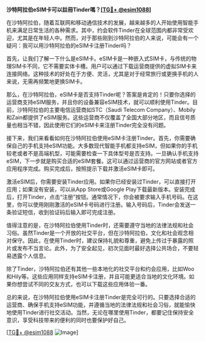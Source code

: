 **沙特阿拉伯eSIM卡可以註冊Tinder嗎？[[TG💪+ @esim1088](https://t.me/s/esim1088)]**

在沙特阿拉伯，随着互联网和移动通信技术的发展，越来越多的人开始使用智能手机来满足日常生活的各种需求。其中，约会软件Tinder在全球范围内都非常受欢迎，尤其是在年轻人中。然而，对于那些刚到沙特阿拉伯的人来说，可能会有一个疑问：我可以用沙特阿拉伯的eSIM卡注册Tinder吗？

首先，让我们了解一下什么是eSIM卡。eSIM卡是一种嵌入式SIM卡，与传统的物理SIM卡不同，它不需要实体卡槽。用户可以通过下载运营商提供的虚拟SIM卡来连接网络。这种技术的好处在于方便、灵活，尤其是对于经常旅行或更换手机的人来说，无需再频繁地更换SIM卡。

那么，在沙特阿拉伯，eSIM卡是否支持Tinder呢？答案是肯定的！只要你选择的运营商支持eSIM服务，并且你的设备兼容eSIM技术，就可以顺利使用Tinder。目前，沙特阿拉伯的主要电信运营商如STC（Saudi Telecom Company）、Mobily和Zain都提供了eSIM服务。这些运营商不仅覆盖了全国大部分地区，而且信号质量也相当不错，因此使用它们的eSIM卡来注册Tinder完全没有问题。

接下来，我们来看看如何在沙特阿拉伯使用eSIM卡注册Tinder。首先，你需要确保自己的手机支持eSIM功能。大多数现代智能手机都支持eSIM，但如果你的手机较老或者不是高端机型，可能需要检查一下具体型号是否支持。一旦确认手机支持eSIM，下一步就是购买合适的eSIM套餐。这可以通过运营商的官方网站或者官方应用程序完成。购买完成后，按照提示下载并激活eSIM卡即可。

激活eSIM后，你需要安装Tinder应用。如果你已经安装过Tinder，可以直接打开应用；如果没有安装，可以从App Store或Google Play下载最新版本。安装完成后，打开Tinder，点击“注册”按钮。通常情况下，你会被要求输入手机号码。在这里，你可以使用刚刚激活的eSIM卡号码进行注册。输入号码后，Tinder会发送一条验证短信，收到验证码后输入即可完成注册。

值得注意的是，在沙特阿拉伯使用Tinder时，还需要遵守当地的法律法规和社会习俗。虽然Tinder是一个开放的社交平台，但在沙特阿拉伯，文化和社会观念相对保守。因此，在使用Tinder时，建议保持礼貌和尊重，避免上传过于暴露的照片或发布不当言论。此外，为了安全起见，初次见面时最好选择公共场合，不要轻易透露个人信息。

除了Tinder，沙特阿拉伯还有其他一些本地化的社交平台和约会应用，比如Woo和Hily等。这些应用同样支持eSIM卡注册，并且可能更适合当地的文化环境。如果你想尝试不同的交友方式，也可以下载这些应用体验一番。

总的来说，在沙特阿拉伯使用eSIM卡注册Tinder是完全可行的。只要选择合适的运营商、确保手机支持eSIM功能，并遵循当地的法律法规和社会习俗，就能愉快地使用Tinder进行社交活动。当然，无论在哪里使用Tinder，都要记住保持安全意识，享受科技带来的便利的同时也要保护好自己。

[[TG💪+ @esim1088](https://t.me/s/esim1088) ![Image](https://i.postimg.cc/4NQfJmqS/Snipaste-2025-05-13-00-14-12.png)]